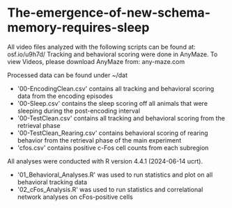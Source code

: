 # The-emergence-of-new-schema-memory-requires-sleep
All video files analyzed with the following scripts can be found at: osf.io/u9h7d/
Tracking and behavioral scoring were done in AnyMaze. To view Videos, please download AnyMaze from: any-maze.com

Processed data can be found under ~/dat

- '00-EncodingClean.csv' contains all tracking and behavioral scoring data from the encoding episodes
- '00-Sleep.csv' contains the sleep scoring off all animals that were sleeping during the post-encoding interval
- '00-TestClean.csv' contains all tracking and behavioral scoring from the retrieval phase 
- '00-TestClean_Rearing.csv' contains behavioral scoring of rearing behavior from the retrieval phase of the main experiment
- 'cfos.csv' contains positive c-Fos cell counts from each subregion

All analyses were conducted with R version 4.4.1 (2024-06-14 ucrt). 

- '01_Behavioral_Analyses.R' was used to run statistics and plot on all behavioral tracking data 
- '02_cFos_Analysis.R' was used to run statistics and correlational network analyses on cFos-positive cells 

